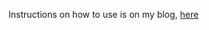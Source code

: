 Instructions on how to use is on my blog, <a href="http://blog.mugunthkumar.com/coding/ios-control-mkentrypanel"> here</a>
